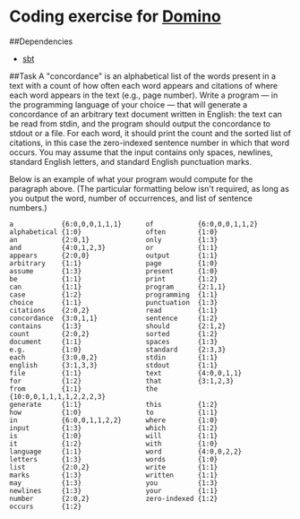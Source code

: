 # Coding exercise for [Domino](http://www.dominodatalab.com)
##Dependencies
- [sbt](https://github.com/sbt/sbt)

##Task
A "concordance" is an alphabetical list of the words present in a text with a count of how often each word appears and citations of where each word appears in the text (e.g., page number). Write a program — in the programming language of your choice — that will generate a concordance of an arbitrary text document written in English: the text can be read from stdin, and the program should output the concordance to stdout or a file. For each word, it should print the count and the sorted list of citations, in this case the zero-indexed sentence number in which that word occurs. You may assume that the input contains only spaces, newlines, standard English letters, and standard English punctuation marks.

Below is an example of what your program would compute for the paragraph above. (The particular formatting below isn't required, as long as you output the word, number of occurrences, and list of sentence numbers.)


    a            {6:0,0,0,1,1,1}      of           {6:0,0,0,1,1,2}
    alphabetical {1:0}                often        {1:0}
    an           {2:0,1}              only         {1:3}
    and          {4:0,1,2,3}          or           {1:1}
    appears      {2:0,0}              output       {1:1}
    arbitrary    {1:1}                page         {1:0}
    assume       {1:3}                present      {1:0}
    be           {1:1}                print        {1:2}
    can          {1:1}                program      {2:1,1}
    case         {1:2}                programming  {1:1}
    choice       {1:1}                punctuation  {1:3}
    citations    {2:0,2}              read         {1:1}
    concordance  {3:0,1,1}            sentence     {1:2}
    contains     {1:3}                should       {2:1,2}
    count        {2:0,2}              sorted       {1:2}
    document     {1:1}                spaces       {1:3}
    e.g.         {1:0}                standard     {2:3,3}
    each         {3:0,0,2}            stdin        {1:1}
    english      {3:1,3,3}            stdout       {1:1}
    file         {1:1}                text         {4:0,0,1,1}
    for          {1:2}                that         {3:1,2,3}
    from         {1:1}                the          {10:0,0,1,1,1,1,2,2,2,3}
    generate     {1:1}                this         {1:2}
    how          {1:0}                to           {1:1}
    in           {6:0,0,1,1,2,2}      where        {1:0}
    input        {1:3}                which        {1:2}
    is           {1:0}                will         {1:1}
    it           {1:2}                with         {1:0}
    language     {1:1}                word         {4:0,0,2,2}
    letters      {1:3}                words        {1:0}
    list         {2:0,2}              write        {1:1}
    marks        {1:3}                written      {1:1}
    may          {1:3}                you          {1:3}
    newlines     {1:3}                your         {1:1}
    number       {2:0,2}              zero-indexed {1:2}
    occurs       {1:2}            
